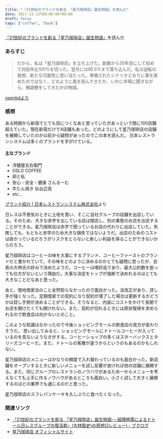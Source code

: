 ```yaml
---
title: "『21世紀のブランドを創る 「星乃珈琲店」誕生物語』を読んだ"
date: 2017-12-13T00:00:00+09:00
draft: false
tags: ["coffee", "book"]
---
```


[『21世紀のブランドを創る「星乃珈琲店」誕生物語』](https://www.amazon.co.jp/dp/4478029679?tag=gennei-22)を読んだ

<!--more-->

### あらすじ

> だから、私は「星乃珈琲店」を立ち上げた。創業から35年目にして初めて対前年比100%を切った。翌月には85.5%まで落ち込んだ。私は逆転の発想、新たな可能性に思い当たった。準備されたシナリオどおりに事を進めたのではなく、どのように風を読んできたか、いかに市場に聞きながら、微調整をしてきたかの物語。

[openbdより](http://api.openbd.jp/v1/get?isbn=9784478029671)

### 感想
ある時期から新宿でとても目につくなあと思っていたがあっという間に100店舗超えていた。現在新宿だけで4店舗もあった。どのようにして星乃珈琲店の店舗を展開していたのか以前から疑問があったのでこの本を読んだ。
日本レストランシステムは多くのブランドを手がけている。

#### 主なブランド

- 洋麺屋五右衛門
- OSLO COFFEE
- 卵と私
- 安心・安全・健康 さんるーむ
- 牛たん焼き 仙台辺見
- etc...

[ブランド紹介 | 日本レストランシステム株式会社](http://www.n-rs.co.jp/brand/)より

日レスは不景気のときに土地を買い、そこに自社グループの店舗を出店している。そのため、大きな赤字を出している店は閉店し、別の業態のお店を出店することができる。星乃珈琲店は赤字で困っているお店の代わりに出店していた。失敗しても、もともと赤字のため大きな損失ではないようだ。出店のためのコストは掛かっているだろうがリスクをとらないと新しい利益を得ることができないからだろう。

星乃珈琲店はコーヒーの味を大事にするブランド、コーヒーファーストのブランドだと書かれていて、その味をどのように決めるのかとても疑問に思ったが、会長の大林氏の好みで決めたようだ。コーヒーは嗜好品であり、最大公約数を狙っても仕方がないという理由だ。大事な決定をトップが独断で決めれるのはとても大きなことだなあと思った。

あと、借地借家法のこと全然知らなかったので面白かった。法改正があり、貸し手が強くなった。定期借家での契約になり契約が満了した場合は更新するかどうかは貸し手側が決めることができる。そうなると、内装にコストをかけて長期でお店を開けたくても開けれない。また、契約が切れるときには原状復帰を求められるので飲食店は向かないとのこと。

このような知識はなかったので今後ショッピングモールの飲食店の見方が変わりそうだ。
思い出してみると、ショッピングモールにドトールコーヒーが入っているのを見ないようなきがする。コーヒーショップの多くはスターバックスとタリーズコーヒーだ。また、ドトールの客層が違うからというのもあるのかもしれない。

星乃珈琲店のメニューはかなりの頻度で入れ替わっているのも面白かった。新店舗をオープンするときに新しいメニューを試し反響が良ければ他の店舗に展開する。また、同じグループのレストランのノウハウがあるため一からメニューを考えなくても上手に作るノウハウがあるところも面白い。小さく試して大きく展開するのはどの業界でも通じるのだと思った。

星乃珈琲店のスフレパンケーキを久しぶりに食べたくなった。

### 関連リンク
- [『21世紀のブランドを創る 「星乃珈琲店」誕生物語---超積極策によるドトール日レスグループの復活劇』(大林豁史)の感想(2レビュー) - ブクログ](http://booklog.jp/item/1/4478029679)
- [星乃珈琲店 オフィシャルサイト](http://www.hoshinocoffee.com/)
